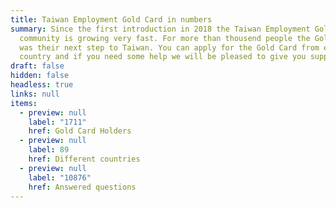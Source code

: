 ```yaml
---
title: Taiwan Employment Gold Card in numbers
summary: Since the first introduction in 2018 the Taiwan Employment Gold Card
  community is growing very fast. For more than thousend people the Gold Card
  was their next step to Taiwan. You can apply for the Gold Card from every
  country and if you need some help we will be pleased to give you support.
draft: false
hidden: false
headless: true
links: null
items:
  - preview: null
    label: "1711"
    href: Gold Card Holders
  - preview: null
    label: 89
    href: Different countries
  - preview: null
    label: "10876"
    href: Answered questions
---
```

<!-- This text is never used -->